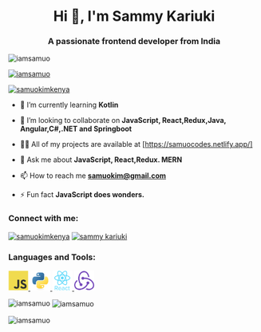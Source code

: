 <h1 align="center">Hi 👋, I'm Sammy Kariuki</h1>
<h3 align="center">A passionate frontend developer from India</h3>

<p align="left"> <img src="https://komarev.com/ghpvc/?username=iamsamuo&label=Profile%20views&color=0e75b6&style=flat" alt="iamsamuo" /> </p>

<p align="left"> <a href="https://github.com/ryo-ma/github-profile-trophy"><img src="https://github-profile-trophy.vercel.app/?username=iamsamuo" alt="iamsamuo" /></a> </p>

<p align="left"> <a href="https://twitter.com/samuokimkenya" target="blank"><img src="https://img.shields.io/twitter/follow/samuokimkenya?logo=twitter&style=for-the-badge" alt="samuokimkenya" /></a> </p>

- 🌱 I’m currently learning **Kotlin**

- 👯 I’m looking to collaborate on **JavaScript, React,Redux,Java, Angular,C#,.NET and Springboot**

- 👨‍💻 All of my projects are available at [https://samuocodes.netlify.app/]

- 💬 Ask me about **JavaScript, React,Redux. MERN**

- 📫 How to reach me **samuokim@gmail.com**

- ⚡ Fun fact **JavaScript does wonders.**

<h3 align="left">Connect with me:</h3>
<p align="left">
<a href="https://twitter.com/samuokimkenya" target="blank"><img align="center" src="https://raw.githubusercontent.com/rahuldkjain/github-profile-readme-generator/master/src/images/icons/Social/twitter.svg" alt="samuokimkenya" height="30" width="40" /></a>
<a href="https://linkedin.com/in/sammy kariuki" target="blank"><img align="center" src="https://raw.githubusercontent.com/rahuldkjain/github-profile-readme-generator/master/src/images/icons/Social/linked-in-alt.svg" alt="sammy kariuki" height="30" width="40" /></a>
</p>

<h3 align="left">Languages and Tools:</h3>
<p align="left"> <a href="https://developer.mozilla.org/en-US/docs/Web/JavaScript" target="_blank" rel="noreferrer"> <img src="https://raw.githubusercontent.com/devicons/devicon/master/icons/javascript/javascript-original.svg" alt="javascript" width="40" height="40"/> </a> <a href="https://www.python.org" target="_blank" rel="noreferrer"> <img src="https://raw.githubusercontent.com/devicons/devicon/master/icons/python/python-original.svg" alt="python" width="40" height="40"/> </a> <a href="https://reactjs.org/" target="_blank" rel="noreferrer"> <img src="https://raw.githubusercontent.com/devicons/devicon/master/icons/react/react-original-wordmark.svg" alt="react" width="40" height="40"/> </a> <a href="https://redux.js.org" target="_blank" rel="noreferrer"> <img src="https://raw.githubusercontent.com/devicons/devicon/master/icons/redux/redux-original.svg" alt="redux" width="40" height="40"/> </a> </p>

<p><img align="left" src="https://github-readme-stats.vercel.app/api/top-langs?username=iamsamuo&show_icons=true&locale=en&layout=compact" alt="iamsamuo" /></p>

<p>&nbsp;<img align="center" src="https://github-readme-stats.vercel.app/api?username=iamsamuo&show_icons=true&locale=en" alt="iamsamuo" /></p>

<p><img align="center" src="https://github-readme-streak-stats.herokuapp.com/?user=iamsamuo&" alt="iamsamuo" /></p>
